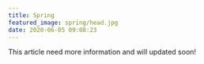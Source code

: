 ```yaml
---
title: Spring
featured_image: spring/head.jpg
date: 2020-06-05 09:08:23
---
```


This article need more information and will updated soon!